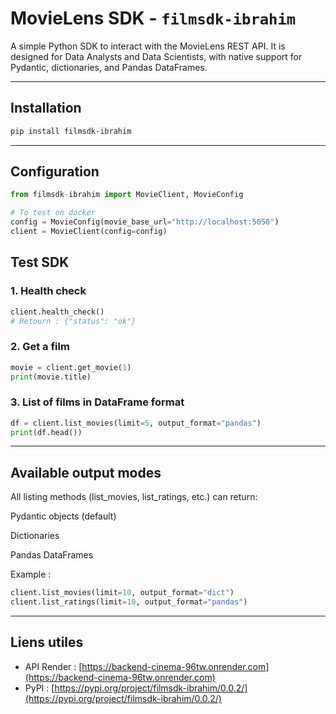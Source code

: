 # MovieLens SDK - `filmsdk-ibrahim`

A simple Python SDK to interact with the MovieLens REST API. It is designed for Data Analysts and Data Scientists, with native support for Pydantic, dictionaries, and Pandas DataFrames.

---

## Installation

```bash
pip install filmsdk-ibrahim
```

---

## Configuration

```python
from filmsdk-ibrahim import MovieClient, MovieConfig

# To test on docker
config = MovieConfig(movie_base_url="http://localhost:5050")
client = MovieClient(config=config)
```

## Test SDK

### 1. Health check

```python
client.health_check()
# Retourn : {"status": "ok"}
```

### 2. Get a film

```python
movie = client.get_movie(1)
print(movie.title)
```

### 3. List of films in DataFrame format

```python
df = client.list_movies(limit=5, output_format="pandas")
print(df.head())
```

---

## Available output modes

All listing methods (list_movies, list_ratings, etc.) can return:

Pydantic objects (default)

Dictionaries

Pandas DataFrames

Example :

```python
client.list_movies(limit=10, output_format="dict")
client.list_ratings(limit=10, output_format="pandas")
```

---

## Liens utiles

- API Render : [https://backend-cinema-96tw.onrender.com](https://backend-cinema-96tw.onrender.com)
- PyPI : [https://pypi.org/project/filmsdk-ibrahim/0.0.2/](https://pypi.org/project/filmsdk-ibrahim/0.0.2/)
